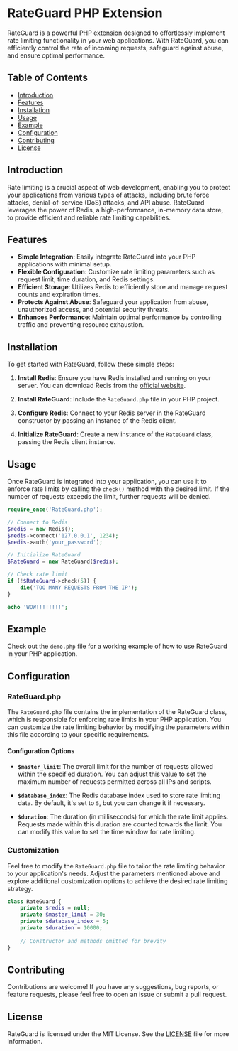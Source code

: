 # RateGuard PHP Extension

RateGuard is a powerful PHP extension designed to effortlessly implement rate limiting functionality in your web applications. With RateGuard, you can efficiently control the rate of incoming requests, safeguard against abuse, and ensure optimal performance.

## Table of Contents

- [Introduction](#introduction)
- [Features](#features)
- [Installation](#installation)
- [Usage](#usage)
- [Example](#example)
- [Configuration](#configuration)
- [Contributing](#contributing)
- [License](#license)

## Introduction

Rate limiting is a crucial aspect of web development, enabling you to protect your applications from various types of attacks, including brute force attacks, denial-of-service (DoS) attacks, and API abuse. RateGuard leverages the power of Redis, a high-performance, in-memory data store, to provide efficient and reliable rate limiting capabilities.

## Features

- **Simple Integration**: Easily integrate RateGuard into your PHP applications with minimal setup.
- **Flexible Configuration**: Customize rate limiting parameters such as request limit, time duration, and Redis settings.
- **Efficient Storage**: Utilizes Redis to efficiently store and manage request counts and expiration times.
- **Protects Against Abuse**: Safeguard your application from abuse, unauthorized access, and potential security threats.
- **Enhances Performance**: Maintain optimal performance by controlling traffic and preventing resource exhaustion.

## Installation

To get started with RateGuard, follow these simple steps:

1. **Install Redis**: Ensure you have Redis installed and running on your server. You can download Redis from the [official website](https://redis.io/download).

2. **Install RateGuard**: Include the `RateGuard.php` file in your PHP project.

3. **Configure Redis**: Connect to your Redis server in the RateGuard constructor by passing an instance of the Redis client.

4. **Initialize RateGuard**: Create a new instance of the `RateGuard` class, passing the Redis client instance.

## Usage

Once RateGuard is integrated into your application, you can use it to enforce rate limits by calling the `check()` method with the desired limit. If the number of requests exceeds the limit, further requests will be denied.

```php
require_once('RateGuard.php');

// Connect to Redis
$redis = new Redis();
$redis->connect('127.0.0.1', 1234);
$redis->auth('your_password');

// Initialize RateGuard
$RateGuard = new RateGuard($redis);

// Check rate limit
if (!$RateGuard->check(5)) {
    die('TOO MANY REQUESTS FROM THE IP');
}

echo 'WOW!!!!!!!!';
```

## Example

Check out the `demo.php` file for a working example of how to use RateGuard in your PHP application.

## Configuration

### RateGuard.php

The `RateGuard.php` file contains the implementation of the RateGuard class, which is responsible for enforcing rate limits in your PHP application. You can customize the rate limiting behavior by modifying the parameters within this file according to your specific requirements.

#### Configuration Options

- **`$master_limit`**: The overall limit for the number of requests allowed within the specified duration. You can adjust this value to set the maximum number of requests permitted across all IPs and scripts.
  
- **`$database_index`**: The Redis database index used to store rate limiting data. By default, it's set to `5`, but you can change it if necessary.

- **`$duration`**: The duration (in milliseconds) for which the rate limit applies. Requests made within this duration are counted towards the limit. You can modify this value to set the time window for rate limiting.

### Customization

Feel free to modify the `RateGuard.php` file to tailor the rate limiting behavior to your application's needs. Adjust the parameters mentioned above and explore additional customization options to achieve the desired rate limiting strategy.

```php
class RateGuard {
    private $redis = null;
    private $master_limit = 30;
    private $database_index = 5;
    private $duration = 10000;
    
    // Constructor and methods omitted for brevity
}
```

## Contributing

Contributions are welcome! If you have any suggestions, bug reports, or feature requests, please feel free to open an issue or submit a pull request.

## License

RateGuard is licensed under the MIT License. See the [LICENSE](LICENSE) file for more information.
